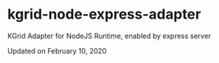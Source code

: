 # kgrid-node-express-adapter
KGrid Adapter for NodeJS Runtime, enabled by express server


Updated on February 10, 2020
